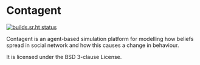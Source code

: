 # Contagent
[![builds.sr.ht status](https://builds.sr.ht/~ragreener1/contagent/commits/master.svg)](https://builds.sr.ht/~ragreener1/contagent/commits/master?)

Contagent is an agent-based simulation platform for modelling how beliefs spread in social network and how this causes a change in behaviour.

It is licensed under the BSD 3-clause License.
